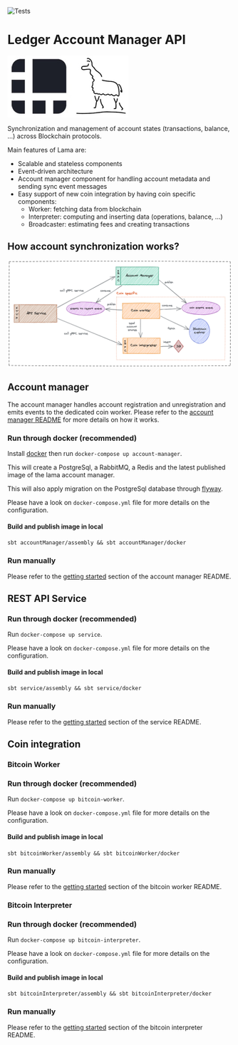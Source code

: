 ![Tests](https://github.com/LedgerHQ/lama/workflows/Tests/badge.svg)

# Ledger Account Manager API

![](./lama.jpg)

Synchronization and management of account states (transactions, balance, ...) across Blockchain protocols.

Main features of Lama are:
- Scalable and stateless components
- Event-driven architecture
- Account manager component for handling account metadata and sending sync event messages
- Easy support of new coin integration by having coin specific components:
  * Worker: fetching data from blockchain
  * Interpreter: computing and inserting data (operations, balance, ...)
  * Broadcaster: estimating fees and creating transactions

## How account synchronization works?

![](./excalidraw/sync-overview.png)

## Account manager

The account manager handles account registration and unregistration and emits events to the dedicated coin worker.
Please refer to the [account manager README][account-manager] for more details on how it works.

### Run through docker (recommended)

Install [docker][docker] then run `docker-compose up account-manager`.

This will create a PostgreSql, a RabbitMQ, a Redis and the latest published image of the lama account manager.

This will also apply migration on the PostgreSql database through [flyway][flyway].

Please have a look on `docker-compose.yml` file for more details on the configuration.

#### Build and publish image in local

`sbt accountManager/assembly && sbt accountManager/docker`

### Run manually

Please refer to the [getting started][account-manager-getting-started] section of the account manager README.

## REST API Service

### Run through docker (recommended)

Run `docker-compose up service`.

Please have a look on `docker-compose.yml` file for more details on the configuration.

#### Build and publish image in local

`sbt service/assembly && sbt service/docker`

### Run manually

Please refer to the [getting started][service-getting-started] section of the service README.

## Coin integration

### Bitcoin Worker

### Run through docker (recommended)

Run `docker-compose up bitcoin-worker`.

Please have a look on `docker-compose.yml` file for more details on the configuration.

#### Build and publish image in local

`sbt bitcoinWorker/assembly && sbt bitcoinWorker/docker`

### Run manually

Please refer to the [getting started][bitcoin-worker-getting-started] section of the bitcoin worker README.

### Bitcoin Interpreter

### Run through docker (recommended)

Run `docker-compose up bitcoin-interpreter`.

Please have a look on `docker-compose.yml` file for more details on the configuration.

#### Build and publish image in local

`sbt bitcoinInterpreter/assembly && sbt bitcoinInterpreter/docker`

### Run manually

Please refer to the [getting started][bitcoin-interpreter-getting-started] section of the bitcoin interpreter README.


[docker]: https://docs.docker.com/get-docker/
[flyway]: https://flywaydb.org/
[account-manager]: https://github.com/LedgerHQ/lama/tree/master/account-manager
[account-manager-getting-started]: account-manager/README.md#getting-started
[service-getting-started]: service/README.md#getting-started
[bitcoin-interpreter-getting-started]: coins/bitcoin/interpreter/README.md#getting-started
[bitcoin-worker-getting-started]: coins/bitcoin/worker/README.md#getting-started